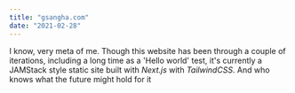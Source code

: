 ```yaml
---
title: "gsangha.com"
date: "2021-02-28"
---
```


I know, very meta of me. Though this website has been through a couple of iterations, including a long time as a 'Hello world' test, it's currently a JAMStack style static site built with _Next.js_ with _TailwindCSS_. And who knows what the future might hold for it
